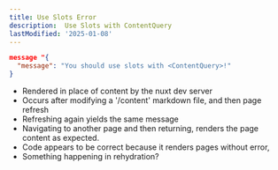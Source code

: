 ```yaml
---
title: Use Slots Error
description:  Use Slots with ContentQuery
lastModified: '2025-01-08'
---
```


```json
message "{
  "message": "You should use slots with <ContentQuery>!"
}
```

- Rendered in place of content by the nuxt dev server
- Occurs after modifying a '/content' markdown file, and then page refresh
- Refreshing again yields the same message
- Navigating to another page and then returning, renders the page content as expected.
- Code appears to be correct because it renders pages without error,
- Something happening in rehydration?
